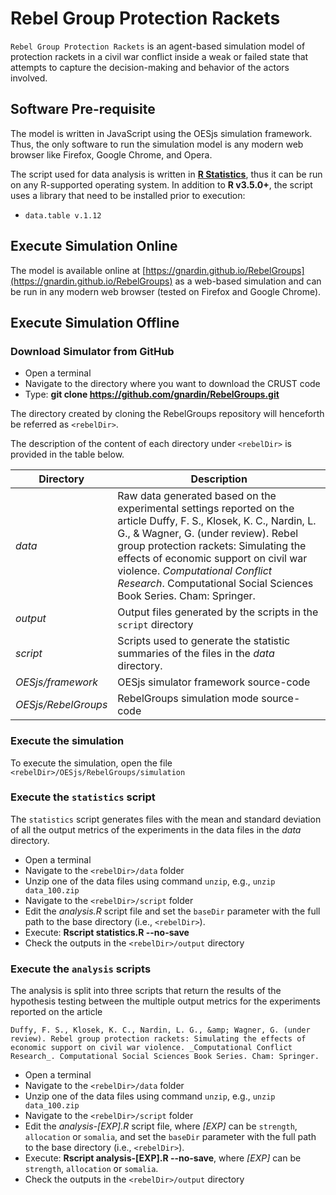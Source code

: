 # Rebel Group Protection Rackets

`Rebel Group Protection Rackets` is an agent-based simulation model of protection rackets in a civil war conflict inside a weak or failed state that attempts to capture the decision-making and behavior of the actors involved.

## Software Pre-requisite

The model is written in JavaScript using the OESjs simulation framework. Thus, the only software to run the simulation model is any modern web browser like Firefox, Google Chrome, and Opera.

The script used for data analysis is written in [**R Statistics**](https://www.r-project.org/), thus it can be run on any R-supported operating system. In addition to **R v3.5.0+**, the script uses a library that need to be installed prior to execution:

* `data.table v.1.12`

## Execute Simulation Online

The model is available online at [https://gnardin.github.io/RebelGroups](https://gnardin.github.io/RebelGroups) as a web-based simulation and can be run in any modern web browser (tested on Firefox and Google Chrome).

## Execute Simulation Offline

### Download Simulator from GitHub

* Open a terminal
* Navigate to the directory where you want to download the CRUST code
* Type: **git clone https://github.com/gnardin/RebelGroups.git**

The directory created by cloning the RebelGroups repository will henceforth be referred as ``<rebelDir>``.

The description of the content of each directory under `<rebelDir>` is provided in the table below.

| **Directory**       | **Description**                         |
|---------------------|-----------------------------------------|
| _data_              | Raw data generated based on the experimental settings reported on the article Duffy, F. S., Klosek, K. C., Nardin, L. G., &amp; Wagner, G. (under review). Rebel group protection rackets: Simulating the effects of economic support on civil war violence. _Computational Conflict Research_. Computational Social Sciences Book Series. Cham: Springer. |
| _output_             | Output files generated by the scripts in the `script` directory |
| _script_            | Scripts used to generate the statistic summaries of the files in the _data_ directory.
| _OESjs/framework_   | OESjs simulator framework source-code   |
| _OESjs/RebelGroups_ | RebelGroups simulation mode source-code |

### Execute the simulation

To execute the simulation, open the file `<rebelDir>/OESjs/RebelGroups/simulation`

### Execute the `statistics` script

The `statistics` script generates files with the mean and standard deviation of all the output metrics of the experiments in the data files in the _data_ directory.

* Open a terminal
* Navigate to the `<rebelDir>/data` folder
* Unzip one of the data files using command `unzip`, e.g., `unzip data_100.zip`
* Navigate to the `<rebelDir>/script` folder
* Edit the _analysis.R_ script file and set the `baseDir` parameter with the full path to the base directory (i.e., `<rebelDir>`).
* Execute: **Rscript statistics.R --no-save**
* Check the outputs in the `<rebelDir>/output` directory

### Execute the `analysis` scripts

The analysis is split into three scripts that return the results of the hypothesis testing between the multiple output metrics for the experiments reported on the article

`Duffy, F. S., Klosek, K. C., Nardin, L. G., &amp; Wagner, G. (under review). Rebel group protection rackets: Simulating the effects of economic support on civil war violence. _Computational Conflict Research_. Computational Social Sciences Book Series. Cham: Springer.`

* Open a terminal
* Navigate to the `<rebelDir>/data` folder
* Unzip one of the data files using command `unzip`, e.g., `unzip data_100.zip`
* Navigate to the `<rebelDir>/script` folder
* Edit the _analysis-[EXP].R_ script file, where _[EXP]_ can be `strength`, `allocation` or `somalia`, and set the `baseDir` parameter with the full path to the base directory (i.e., `<rebelDir>`).
* Execute: **Rscript analysis-[EXP].R --no-save**, where _[EXP]_ can be `strength`, `allocation` or `somalia`.
* Check the outputs in the `<rebelDir>/output` directory
